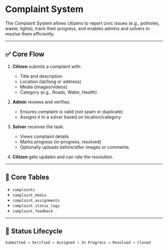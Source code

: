 # Complaint System

The Complaint System allows citizens to report civic issues (e.g., potholes, waste, lights), track their progress, and enables admins and solvers to resolve them efficiently.

---

## ✅ Core Flow

1. **Citizen** submits a complaint with:
   - Title and description
   - Location (lat/long or address)
   - Media (images/videos)
   - Category (e.g., Roads, Water, Health)

2. **Admin** reviews and verifies:
   - Ensures complaint is valid (not spam or duplicate)
   - Assigns it to a solver based on location/category

3. **Solver** receives the task:
   - Views complaint details
   - Marks progress (in-progress, resolved)
   - Optionally uploads before/after images or comments

4. **Citizen** gets updates and can rate the resolution.

---

## 🧩 Core Tables

- `complaints`  
- `complaint_media`  
- `complaint_assignments`  
- `complaint_status_logs`  
- `complaint_feedback`

---

## 🧭 Status Lifecycle

```text
Submitted → Verified → Assigned → In Progress → Resolved → Closed
